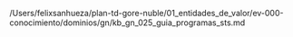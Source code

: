 /Users/felixsanhueza/plan-td-gore-nuble/01_entidades_de_valor/ev-000-conocimiento/dominios/gn/kb_gn_025_guia_programas_sts.md